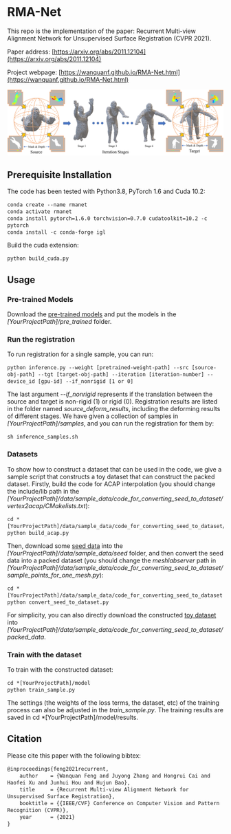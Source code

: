 # RMA-Net

This repo is the implementation of the paper: Recurrent Multi-view Alignment Network for Unsupervised Surface Registration (CVPR 2021). 

Paper address: [https://arxiv.org/abs/2011.12104](https://arxiv.org/abs/2011.12104)

Project webpage: [https://wanquanf.github.io/RMA-Net.html](https://wanquanf.github.io/RMA-Net.html)

![avatar](./images/teaser_version3_low.png)

## Prerequisite Installation
The code has been tested with Python3.8, PyTorch 1.6 and Cuda 10.2:

    conda create --name rmanet
    conda activate rmanet
    conda install pytorch=1.6.0 torchvision=0.7.0 cudatoolkit=10.2 -c pytorch
    conda install -c conda-forge igl

Build the cuda extension:

    python build_cuda.py

## Usage

### Pre-trained Models
Download the [pre-trained models](https://wanquanf.github.io/rmanet_pretrained.html) and put the models in the *[YourProjectPath]/pre_trained* folder. 

### Run the registration
To run registration for a single sample, you can run:

    python inference.py --weight [pretrained-weight-path] --src [source-obj-path] --tgt [target-obj-path] --iteration [iteration-number] --device_id [gpu-id] --if_nonrigid [1 or 0]

The last argument *--if_nonrigid* represents if the translation between the source and target is non-rigid (1) or rigid (0). Registration results are listed in the folder named *source_deform_results*, including the deforming results of different stages. We have given a collection of samples in *[YourProjectPath]/samples*, and you can run the registration for them by:
    
    sh inference_samples.sh


### Datasets
To show how to construct a dataset that can be used in the code, we give a sample script that constructs a toy dataset that can construct the packed dataset.
Firstly, build the code for ACAP interpolation (you should change the include/lib path in the *[YourProjectPath]/data/sample_data/code_for_converting_seed_to_dataset/vertex2acap/CMakelists.txt*):

    cd *[YourProjectPath]/data/sample_data/code_for_converting_seed_to_dataset/vertex2acap
    python build_acap.py

Then, download some [seed data](https://wanquanf.github.io/seed_data.html) into the *[YourProjectPath]/data/sample_data/seed* folder, and then convert the seed data into a packed dataset (you should change the *meshlabserver* path in *[YourProjectPath]/data/sample_data/code_for_converting_seed_to_dataset/sample_points_for_one_mesh.py*):

    cd *[YourProjectPath]/data/sample_data/code_for_converting_seed_to_dataset
    python convert_seed_to_dataset.py

For simplicity, you can also directly download the constructed [toy dataset](https://wanquanf.github.io/toy_dataset.html) into *[YourProjectPath]/data/sample_data/code_for_converting_seed_to_dataset/packed_data*.


### Train with the dataset
To train with the constructed dataset:

    cd *[YourProjectPath]/model
    python train_sample.py

The settings (the weights of the loss terms, the dataset, etc) of the training process can also be adjusted in the *train_sample.py*. The training results are saved in cd *[YourProjectPath]/model/results.



## Citation
Please cite this paper with the following bibtex:

    @inproceedings{feng2021recurrent,
        author    = {Wanquan Feng and Juyong Zhang and Hongrui Cai and Haofei Xu and Junhui Hou and Hujun Bao},
        title     = {Recurrent Multi-view Alignment Network for Unsupervised Surface Registration},
        booktitle = {{IEEE/CVF} Conference on Computer Vision and Pattern Recognition (CVPR)},
        year      = {2021}
    }

